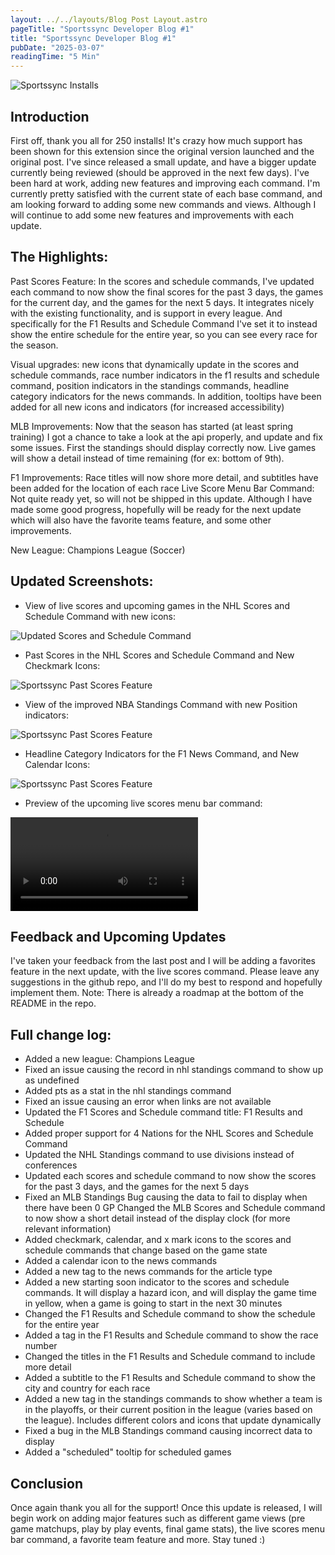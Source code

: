 ```yaml
---
layout: ../../layouts/Blog Post Layout.astro
pageTitle: "Sportssync Developer Blog #1"
title: "Sportssync Developer Blog #1"
pubDate: "2025-03-07"
readingTime: "5 Min"
---
```


<img src="/Sportssync Installs.webp" alt="Sportssync Installs">

## Introduction

First off, thank you all for 250 installs! It's crazy how much support has been shown for this extension since the original version launched and the original post. I've since released a small update, and have a bigger update currently being reviewed (should be approved in the next few days). I've been hard at work, adding new features and improving each command. I'm currently pretty satisfied with the current state of each base command, and am looking forward to adding some new commands and views. Although I will continue to add some new features and improvements with each update.

## The Highlights:

Past Scores Feature: In the scores and schedule commands, I've updated each command to now show the final scores for the past 3 days, the games for the current day, and the games for the next 5 days. It integrates nicely with the existing functionality, and is support in every league. And specifically for the F1 Results and Schedule Command I've set it to instead show the entire schedule for the entire year, so you can see every race for the season.

Visual upgrades: new icons that dynamically update in the scores and schedule commands, race number indicators in the f1 results and schedule command, position indicators in the standings commands, headline category indicators for the news commands. In addition, tooltips have been added for all new icons and indicators (for increased accessibility)

MLB Improvements: Now that the season has started (at least spring training) I got a chance to take a look at the api properly, and update and fix some issues. First the standings should display correctly now. Live games will show a detail instead of time remaining (for ex: bottom of 9th).

F1 Improvements: Race titles will now shore more detail, and subtitles have been added for the location of each race
Live Score Menu Bar Command: Not quite ready yet, so will not be shipped in this update. Although I have made some good progress, hopefully will be ready for the next update which will also have the favorite teams feature, and some other improvements.

New League: Champions League (Soccer)

## Updated Screenshots:

- View of live scores and upcoming games in the NHL Scores and Schedule Command with new icons:

<img src="/Updated Scores and Schedule Command.webp" alt="Updated Scores and Schedule Command">

- Past Scores in the NHL Scores and Schedule Command and New Checkmark Icons:

<img src="/Past Scores Feature.webp" alt="Sportssync Past Scores Feature">

- View of the improved NBA Standings Command with new Position indicators:

<img src="/Updated Standings.webp" alt="Sportssync Past Scores Feature">

- Headline Category Indicators for the F1 News Command, and New Calendar Icons:

<img src="/Updated News.webp" alt="Sportssync Past Scores Feature">

- Preview of the upcoming live scores menu bar command:

<video controls autoplay>
  <source src="https://i.imgur.com/wmWQFUM.mp4" type="video/mp4">
</video>

## Feedback and Upcoming Updates

I've taken your feedback from the last post and I will be adding a favorites feature in the next update, with the live scores command. Please leave any suggestions in the github repo, and I'll do my best to respond and hopefully implement them. Note: There is already a roadmap at the bottom of the README in the repo.

## Full change log:

- Added a new league: Champions League
- Fixed an issue causing the record in nhl standings command to show up as undefined
- Added pts as a stat in the nhl standings command
- Fixed an issue causing an error when links are not available
- Updated the F1 Scores and Schedule command title: F1 Results and Schedule
- Added proper support for 4 Nations for the NHL Scores and Schedule Command
- Updated the NHL Standings command to use divisions instead of conferences
- Updated each scores and schedule command to now show the scores for the past 3 days, and the games for the next 5 days
- Fixed an MLB Standings Bug causing the data to fail to display when there have been 0 GP
  Changed the MLB Scores and Schedule command to now show a short detail instead of the display clock (for more relevant information)
- Added checkmark, calendar, and x mark icons to the scores and schedule commands that change based on the game state
- Added a calendar icon to the news commands
- Added a new tag to the news commands for the article type
- Added a new starting soon indicator to the scores and schedule commands. It will display a hazard icon, and will display the game time in yellow, when a game is going to start in the next 30 minutes
- Changed the F1 Results and Schedule command to show the schedule for the entire year
- Added a tag in the F1 Results and Schedule command to show the race number
- Changed the titles in the F1 Results and Schedule command to include more detail
- Added a subtitle to the F1 Results and Schedule command to show the city and country for each race
- Added a new tag in the standings commands to show whether a team is in the playoffs, or their current position in the league (varies based on the league). Includes different colors and icons that update dynamically
- Fixed a bug in the MLB Standings command causing incorrect data to display
- Added a "scheduled" tooltip for scheduled games

## Conclusion

Once again thank you all for the support! Once this update is released, I will begin work on adding major features such as different game views (pre game matchups, play by play events, final game stats), the live scores menu bar command, a favorite team feature and more. Stay tuned :)
